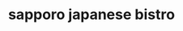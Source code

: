 ---
layout: place
title: "sapporo japanese bistro"
permalink: /texas/magnolia/sapporo-japanese-bistro.html
stateAbbr: TX
stateName: Texas
cityName: Magnolia
seo:
  name: "sapporo japanese bistro"
  type: Restaurant
  links: https://sapporotx.com/
description: "Sleek, contemporary spot for a full Japanese menu of sushi & cooked fare, with sake & cocktails. Looking for sushi in Magnolia, Texas? Check out sapporo japa..."
place_id: ChIJy9zH37svR4YRGLXs0Oc0dZs
photos:
  - name: >-
      places/ChIJy9zH37svR4YRGLXs0Oc0dZs/photos/AeeoHcK3DV-6R8quifn28ZDXlzmdKB0EI5JMTqpt_4i9uLGFSJXe8CS1P-CmrgUbmXQNsInNRzXTsYtKAtU4NafGKDSdSt8IlYnHsaOEZ-TrqGdMiD0aQHbW7WTxquZwBb0xotmLYeXq0jKd20bMpnZGosakg5rL4vamfxR-LlmfqsadOw4aOVpbX9KK4hTf5Lfl0rjPvcNbHopXTsyJ9VefGnJ34_QnF8zuIVYEBKhLKkt0tiktpDHsl6Ytj-bwf-rnTYSn0VgPHJZ1KIMld6rXBYB3JNov1Mv_i7LnAcLEDR3yobC1B-B792KWOU3T6ljelh88e_Ge6HTb6LuR-rglYPgrs0TkpnW5Y2hY8MJYbiip7OUP-Mq_J4_NSfs4NT1esDkuzt0jJ6Qj3Ue19zVoCuuxjM20ylQcIS2zayjNp3lhig
    widthPx: 4032
    heightPx: 2268
    authorAttributions:
      - displayName: Matthew Meza
        uri: https://maps.google.com/maps/contrib/111767969262291365358
        photoUri: >-
          https://lh3.googleusercontent.com/a-/ALV-UjVztie66FFPsVrww8jZJeUHtFeI7PIF3f7ed802p4t2vMho_gHkyw=s100-p-k-no-mo
    flagContentUri: >-
      https://www.google.com/local/imagery/report/?cb_client=maps_api_places.places_api&image_key=!1e10!2sCIHM0ogKEICAgIDmv7H1Uw&hl=en-US
    googleMapsUri: >-
      https://www.google.com/maps/place//data=!3m4!1e2!3m2!1sCIHM0ogKEICAgIDmv7H1Uw!2e10!4m2!3m1!1s0x86472fbbdfc7dccb:0x9b7534e7d0ecb518
  - name: >-
      places/ChIJy9zH37svR4YRGLXs0Oc0dZs/photos/AeeoHcK7A8GDy2hmA0H7iNbDbvgWJJN_9kH-rDBl-2sEPnMdqKiu-SBKfN_uu3e7YOODMYHJNTT3BuDCB9Wc3u0zcZ5ziPorcO51bhRAyjkh36lRLNCx2BgHHyVEMIyJqt-6KRHRO-Lomyy2WZ6VWA-Bcl35EgBMRyDl5beS_6PGwdnpGV2DenGT827cFgOJ48_UboUYJ01cQfLH4psoj-OIVwyifX2MYg0THKqxJt3UVma0Zts1emc1pK3hy8nOYizT0Uzct0jHWnlTJYIderlZR9Mg1vSnEF-h8jy84wMMvxBzAL2uyjh1yngRsHZ9UfHvgTVNeJilJSh2Xl6QzHzrV9itDt1241ZVJXW8kh8TpZwzYhgL-epRxGxqK_Bh471oUONsOe2R0q37HzTH8wy2fs6t4fzOPZGwekHQie1DotY0aPrB
    widthPx: 4032
    heightPx: 3024
    authorAttributions:
      - displayName: Mallory Walters
        uri: https://maps.google.com/maps/contrib/112161054501244739374
        photoUri: >-
          https://lh3.googleusercontent.com/a-/ALV-UjWhxvacSm6TNlRMfJbYUz2E6WzO1VqwgUZ_s52YNyBVvVhySX5c=s100-p-k-no-mo
    flagContentUri: >-
      https://www.google.com/local/imagery/report/?cb_client=maps_api_places.places_api&image_key=!1e10!2sCIHM0ogKEICAgICEybnUvgE&hl=en-US
    googleMapsUri: >-
      https://www.google.com/maps/place//data=!3m4!1e2!3m2!1sCIHM0ogKEICAgICEybnUvgE!2e10!4m2!3m1!1s0x86472fbbdfc7dccb:0x9b7534e7d0ecb518
  - name: >-
      places/ChIJy9zH37svR4YRGLXs0Oc0dZs/photos/AeeoHcI3XlvZcwF5nyoUfzbURUsPvGuxx9ix4CvdmGhe7T_J9s_4JUSuE1sNG9d5xL8jm4UvrJDh3b0HScOHqJrmDAqxKJk-peTgv1BPc5CjmAD-cixYZ8KSAAnNxGu8c3ik9LTBxgestHKQOYXRLL1qiWK5G6PIuKStd7DFsMJSi-k29WaQ8p7_pK96NMlBUwRvwuA9lJTl7oEmBbr-FR6Tvy5GjSEueElf7mZtIIhqXRUECeyEBxdLyqiZqcuGZMF4ziDR2AScM5l5BGqHIXj6Ulk1AX4eq71LpZYagUgEms8xH2srswG-RRkxeQzdFGgjmBbEtagYTxsxeNCdNKkHaIKop-ks9PZsQFuPbVOKlRuj4gpCO8L6r5KkSVg-sOVxhWimeGVs1cur7dmNPnEvHMrQiHmt1EeIHCsovMWFEn8Ndg
    widthPx: 4032
    heightPx: 3024
    authorAttributions:
      - displayName: Dakota Blair
        uri: https://maps.google.com/maps/contrib/104136919266434106665
        photoUri: >-
          https://lh3.googleusercontent.com/a-/ALV-UjX7OlWludTvzDCs4Zs56ONBikvgoaisx4Zat6ZfEQTpbEJ0Lx4=s100-p-k-no-mo
    flagContentUri: >-
      https://www.google.com/local/imagery/report/?cb_client=maps_api_places.places_api&image_key=!1e10!2sCIHM0ogKEICAgMCw94H4Fg&hl=en-US
    googleMapsUri: >-
      https://www.google.com/maps/place//data=!3m4!1e2!3m2!1sCIHM0ogKEICAgMCw94H4Fg!2e10!4m2!3m1!1s0x86472fbbdfc7dccb:0x9b7534e7d0ecb518
  - name: >-
      places/ChIJy9zH37svR4YRGLXs0Oc0dZs/photos/AeeoHcIeevWFpE-wyGpIHu1zS4OjWbVWvAon996Q0gfSfXdc5o6udDym3X9Glky3Vj3p1ROztnnoJgVYs_TYaNauvVfYdB1G8V6Pyc5cpPPM4rh4hL8pFn0Qq_lVhv5No6uziQyLorIQqSMcCJivgnfU4-qSUJQeZoWYzDPrwMs0-ncnYTDjBrqMAA9aw4ir0W3N1HE5mXFIok2HdFE5Ujyqz5yDHrfyNH4quFJb2IdGYE3iRZIcoLRGlMPvvoX8-mCl3pKTzsC3IZ9Cg2siRihwVj5JN5OwcNqC9wgpQmkDj7lvaJm5yz3FFPuquoyApRZ9wLdg7A-_BkFr-DxawqoOBWulQama9nRbndr6I5ExqsXHmUL9dIFgUFOlBpvPupjXysjKqb0Tl2FxJRuSSVaMdotgqXwV6tTPV2pL7TzxHb0
    widthPx: 3024
    heightPx: 3024
    authorAttributions:
      - displayName: Eli Addington SR
        uri: https://maps.google.com/maps/contrib/100047230567658398469
        photoUri: >-
          https://lh3.googleusercontent.com/a-/ALV-UjW4TqYfIvpPtekExXxrc8Z0sQVUEHUtI7ocZJ9lb9cudR5h1_9KJw=s100-p-k-no-mo
    flagContentUri: >-
      https://www.google.com/local/imagery/report/?cb_client=maps_api_places.places_api&image_key=!1e10!2sCIHM0ogKEICAgIDV2fOkCQ&hl=en-US
    googleMapsUri: >-
      https://www.google.com/maps/place//data=!3m4!1e2!3m2!1sCIHM0ogKEICAgIDV2fOkCQ!2e10!4m2!3m1!1s0x86472fbbdfc7dccb:0x9b7534e7d0ecb518
  - name: >-
      places/ChIJy9zH37svR4YRGLXs0Oc0dZs/photos/AeeoHcLhTBPqkQ9lU5GvpOL82-b-uF5ZWmF0Fca2tbbq1N2Lr_M3O4RPNjaskl_5gSVWsA0dDz_ori6QiNn8DNQ4YW_N6Gb94CgM3duG-W6rC6APAVL8nvlYFGFuoRU4Mb5RVI0Sqh0FGRcrlaGhPBNH9zHs-eWxT7wefnTsEj9lGiwjbrgX_sy3FZH6o7vQtT9AgDqub4fR1o85sMfoaWOlijqJcQoqQnJSUoCJTbThkyUcmHCC5BKqheMLAqVAoetuPKyfLL1t9P6EEmj9gRSulyXhDTX1FgJ42TKnyQ_WWkgOkXxhKGsm7vGt87CFaAOSAcyclukqNvSyPB2x4heGHMM8AwfoTYRVXZ1oIrcW4dPPfnjuAM7S-JW8jmrsPbsA2bH1aRbYfUe9X0XzqRz67ufo4Q-MFZJ4bHdS5MG9BxbY5PPn
    widthPx: 4800
    heightPx: 3600
    authorAttributions:
      - displayName: David
        uri: https://maps.google.com/maps/contrib/113073976564592922996
        photoUri: >-
          https://lh3.googleusercontent.com/a-/ALV-UjVkx-IG_5JtfcrVHSPGAlbDmp02D5K-6PJs79GsCfBa6U4xSjk=s100-p-k-no-mo
    flagContentUri: >-
      https://www.google.com/local/imagery/report/?cb_client=maps_api_places.places_api&image_key=!1e10!2sCIHM0ogKEICAgMDAl_mi0gE&hl=en-US
    googleMapsUri: >-
      https://www.google.com/maps/place//data=!3m4!1e2!3m2!1sCIHM0ogKEICAgMDAl_mi0gE!2e10!4m2!3m1!1s0x86472fbbdfc7dccb:0x9b7534e7d0ecb518
  - name: >-
      places/ChIJy9zH37svR4YRGLXs0Oc0dZs/photos/AeeoHcLLc2Hm75HXGsRW34r47dtPleXXAj74Dw-TXgtPFsjvmDpYXWwx-MqyFFyaNpbG6HmNcNqkSx8j2K8KeFRaoOTa94rJf0okYvnBGGJaY4joowZMfl0TOZ-jor2mwjcyIhT9PircjRj3-zXjUGQnst87PXhe3ifHG07j0P16AE54wcQDj8dlfAHRKZ3JOGoBOtNsvIYonwCC6bup5QGUgtavZXhFP9jAQWulegpipox4XEwSb2KYzNMBn6ViudAElS3YPLcjvXxBSk7ODS5v4efpA_MCpU1M70Mb6-EdGvg5XAYAHhB4BPLh1HWuTLF1tBPH08ej4IxvsdD8iuFN0DlLf82ejgmry5UJ_Yw334YSdipNzjAQorJPmexfahfBohLkS2BgCT27I2SEzXjDH6SChGQ-ICaM4FqTggIye_z_6Q4
    widthPx: 3024
    heightPx: 4032
    authorAttributions:
      - displayName: Marcus Vines
        uri: https://maps.google.com/maps/contrib/107885915256407688003
        photoUri: >-
          https://lh3.googleusercontent.com/a-/ALV-UjU1FZqn8Z2e2GUZbzuyVboUwGeOu211FOUz2XJyEKmw2InzOet1HA=s100-p-k-no-mo
    flagContentUri: >-
      https://www.google.com/local/imagery/report/?cb_client=maps_api_places.places_api&image_key=!1e10!2sCIHM0ogKEICAgICGurqKqQE&hl=en-US
    googleMapsUri: >-
      https://www.google.com/maps/place//data=!3m4!1e2!3m2!1sCIHM0ogKEICAgICGurqKqQE!2e10!4m2!3m1!1s0x86472fbbdfc7dccb:0x9b7534e7d0ecb518
  - name: >-
      places/ChIJy9zH37svR4YRGLXs0Oc0dZs/photos/AeeoHcKuaTlBJAhf-FCga9sMFnPZ7y4a-twKfmf_Cyi482dpSTyXM74KPo66tpqG8qNI--Vcf_RU1XQTPj-cKIa-6a7i9wR1gzKAvwFAq2iBttuDQjID3tyl7wh2mmGoSK-3H3IDgibLHiTYccBAjQvr9X6otK3LQtKwqgxoZ9IamruDHDuJWx5a43R5krb6Xdle8YhP2ry9zP8vqCpXAYYEFOpqCEy9fEdF35PMmhuZm_43ASGgIUVz7kBCf_ia2mXS0AOiB248eSMSqiVnxV2VgMkDvndAdsnfX-tF7KHR03PpaDOyYluHuoXZsAiG6ygbo311Rd2uT8hZYvjWb_Ia7p4S2ba0H8h6_W4754LgnTDbbyD0bdoHD9soQR63oJ-izuEjb5BFNdAjuf1k7rhL8G0OGekxa_U0air_MqZ7eMs
    widthPx: 3024
    heightPx: 4032
    authorAttributions:
      - displayName: Kipsi
        uri: https://maps.google.com/maps/contrib/105018991265219252906
        photoUri: >-
          https://lh3.googleusercontent.com/a/ACg8ocKqKFCzhhR0PVOmSNVDzuIn4GArsR_HsRyRky4vjRxpe4ojgG7v=s100-p-k-no-mo
    flagContentUri: >-
      https://www.google.com/local/imagery/report/?cb_client=maps_api_places.places_api&image_key=!1e10!2sCIHM0ogKEICAgID70sq_aA&hl=en-US
    googleMapsUri: >-
      https://www.google.com/maps/place//data=!3m4!1e2!3m2!1sCIHM0ogKEICAgID70sq_aA!2e10!4m2!3m1!1s0x86472fbbdfc7dccb:0x9b7534e7d0ecb518
  - name: >-
      places/ChIJy9zH37svR4YRGLXs0Oc0dZs/photos/AeeoHcIwWO5JvZabfbt1g2jgeweOATSdEZ8brxNzY-uIFGvlzTuLnvMdHJBWOGJOV_avGGKQSj6GGYtH7SewUS3Ay04fkkCtf8KsUyelhBRc20FiDUS16EXnCT-yZldXvkgr0P4xq9xSbVX-V_CyTO6jiz5Jreqz6TuhTEZaG94Kk899IG1nso37DvZl8CmvCFIXYJYnD8-ETUsQ96BZCETrQUAgOEJUm32iv47ZKmjGjvWBEWa-ZR0EeTABG1xV9j0GeCvqEYT8vlY4-GzHQeb1xl1-sOxSYkSoBDvjsY0Sc9Wxmnn7E8gmj0n9xOZngtDsPxYm6d9-vVSgsGOIJgZeN8qtb10u7_OBRCLxaxmmbcftqKNjlWYR-Vpb4kgT2UIcOJCab-KVvuqtoLDry6QHNptChN9JbNrhM6CYs_0jL18R-g
    widthPx: 3024
    heightPx: 4032
    authorAttributions:
      - displayName: Kipsi
        uri: https://maps.google.com/maps/contrib/105018991265219252906
        photoUri: >-
          https://lh3.googleusercontent.com/a/ACg8ocKqKFCzhhR0PVOmSNVDzuIn4GArsR_HsRyRky4vjRxpe4ojgG7v=s100-p-k-no-mo
    flagContentUri: >-
      https://www.google.com/local/imagery/report/?cb_client=maps_api_places.places_api&image_key=!1e10!2sCIHM0ogKEICAgID70sq_SA&hl=en-US
    googleMapsUri: >-
      https://www.google.com/maps/place//data=!3m4!1e2!3m2!1sCIHM0ogKEICAgID70sq_SA!2e10!4m2!3m1!1s0x86472fbbdfc7dccb:0x9b7534e7d0ecb518
  - name: >-
      places/ChIJy9zH37svR4YRGLXs0Oc0dZs/photos/AeeoHcLWoRPB5h6zJBmBfeni3oBdNQooIHyn5qGYqCDkAeD2hv9lwbXfH9yXhPZyTiB9eS6YaV5e9DazxccA2qbUpbKPf3eoits0CSwL5cSEdkJyEnuvPFscExRquOuxreOoxXge_YyTomNU6dOVR0IttHfgx2rSiUJKhV2vExpdg6HxQ86SGM5McpTDsY6FT4eItSn3GadMvYm3sKXzegI96LBKjion4tP1yWY1hw7KpY-PJyiULH0M4FleTuXUPbtg4rabw5XEDqDKckUZofOXW-3w3Y_Woq1UxMrmUCXFmXLFDu7jsorrPHzQ99TLKnYXrcRp_8xqFOI6u_s_5rq9UWYDpz1SkmmChaWBFGwifq1TGDrqrS3NO0F0P-FXBP-iaAC-QhlOy3kK6nEpeWzM1EvmsBBy-yHV6qIw8WN-rZc
    widthPx: 3480
    heightPx: 4640
    authorAttributions:
      - displayName: Romy McCloskey
        uri: https://maps.google.com/maps/contrib/114387515689451657900
        photoUri: >-
          https://lh3.googleusercontent.com/a-/ALV-UjXXL2aIXa77DPuGrbHW42L8u_zE74hl948OPHECCwlO-DwifuQhDQ=s100-p-k-no-mo
    flagContentUri: >-
      https://www.google.com/local/imagery/report/?cb_client=maps_api_places.places_api&image_key=!1e10!2sCIHM0ogKEICAgICkgP6PUQ&hl=en-US
    googleMapsUri: >-
      https://www.google.com/maps/place//data=!3m4!1e2!3m2!1sCIHM0ogKEICAgICkgP6PUQ!2e10!4m2!3m1!1s0x86472fbbdfc7dccb:0x9b7534e7d0ecb518
  - name: >-
      places/ChIJy9zH37svR4YRGLXs0Oc0dZs/photos/AeeoHcLtrK3QL4YWo1clpNYDbmiLMd3-XuhkdHRpdj45gcvSYBgGmu-1I8XXCqwkt9a2hXUfIvmKxFFBce_56huSKEX62OeVz7iBSfWINe20956Y96iZiMgA0cSchBICcwCP_Gu5xUVYms4ZbDMSgrW5rxXzoJP-xY2xlXCxbvKqmmJZK5tpVIdKX5d_Wnj5xQ4ewHr1n-06AQsZrCC9Q9d0KAIksSej9FiCpXjO1BhJCTb3mCd9EoCtLGzR69OGZUluKgJsyYL2zbIeOH-M6JuduTzxxAh8KkwGx5t0fGwDxILRIn1joiS1Gv_WO_KkD8pIEd6hyN2yjE7yd9plSmb0f-j_mMoCmxloO24a8p8khVrZIwdvzE9qjocWJhbmI1V1ghRCmuwd9Wjg8WD761NjvO-uMip0_-Q972Eq6io3rANkiAdx
    widthPx: 4800
    heightPx: 3600
    authorAttributions:
      - displayName: David
        uri: https://maps.google.com/maps/contrib/113073976564592922996
        photoUri: >-
          https://lh3.googleusercontent.com/a-/ALV-UjVkx-IG_5JtfcrVHSPGAlbDmp02D5K-6PJs79GsCfBa6U4xSjk=s100-p-k-no-mo
    flagContentUri: >-
      https://www.google.com/local/imagery/report/?cb_client=maps_api_places.places_api&image_key=!1e10!2sCIHM0ogKEICAgMDAl_misgE&hl=en-US
    googleMapsUri: >-
      https://www.google.com/maps/place//data=!3m4!1e2!3m2!1sCIHM0ogKEICAgMDAl_misgE!2e10!4m2!3m1!1s0x86472fbbdfc7dccb:0x9b7534e7d0ecb518
address: '30420 FM2978 #300, Magnolia, TX 77354, USA'
street: '30420 FM2978 #300'
city: Magnolia
state: TX
zip: '77354'
country: USA
neighborhood: Sterling Ridge
latitude: '30.194463'
longitude: '-95.588029'
accessibility_options:
  wheelchairAccessibleParking: true
  wheelchairAccessibleEntrance: true
  wheelchairAccessibleRestroom: true
  wheelchairAccessibleSeating: true
business_status: OPERATIONAL
name: sapporo japanese bistro
google_maps_links:
  directionsUri: >-
    https://www.google.com/maps/dir//''/data=!4m7!4m6!1m1!4e2!1m2!1m1!1s0x86472fbbdfc7dccb:0x9b7534e7d0ecb518!3e0
  placeUri: https://maps.google.com/?cid=11201917818401240344
  writeAReviewUri: >-
    https://www.google.com/maps/place//data=!4m3!3m2!1s0x86472fbbdfc7dccb:0x9b7534e7d0ecb518!12e1
  reviewsUri: >-
    https://www.google.com/maps/place//data=!4m4!3m3!1s0x86472fbbdfc7dccb:0x9b7534e7d0ecb518!9m1!1b1
  photosUri: >-
    https://www.google.com/maps/place//data=!4m3!3m2!1s0x86472fbbdfc7dccb:0x9b7534e7d0ecb518!10e5
primary_type: Japanese Restaurant
opening_hours:
  regular: null
  current: null
secondary_opening_hours:
  regular:
    weekdayDescriptions: null
    type: null
  current:
    weekdayDescriptions: null
    type: null
phone: (281) 789-4445
price_level: PRICE_LEVEL_MODERATE
price_range: $20 &ndash; $30
rating: '4.4'
rating_count: 684
website: https://sapporotx.com/
reviews:
  - name: >-
      places/ChIJy9zH37svR4YRGLXs0Oc0dZs/reviews/ChZDSUhNMG9nS0VJQ0FnTURBbF9taUVnEAE
    relativePublishTimeDescription: 2 months ago
    rating: 5
    text:
      text: >-
        Went here for lunch on 2/11/25. Place was empty, but the lunch specials
        were fantastic and service was great. The price for the amount of food
        on the lunch Teryaki Chicken and Teryaki Steak was impressive. Came with
        a bowl of soup/salad, 4 pieces of sushi, crab wontons, egg rolls. Price
        was very fair and the place was really nice and clean inside with a full
        bar. Will be returning!
      languageCode: en
    originalText:
      text: >-
        Went here for lunch on 2/11/25. Place was empty, but the lunch specials
        were fantastic and service was great. The price for the amount of food
        on the lunch Teryaki Chicken and Teryaki Steak was impressive. Came with
        a bowl of soup/salad, 4 pieces of sushi, crab wontons, egg rolls. Price
        was very fair and the place was really nice and clean inside with a full
        bar. Will be returning!
      languageCode: en
    authorAttribution:
      displayName: David
      uri: https://www.google.com/maps/contrib/113073976564592922996/reviews
      photoUri: >-
        https://lh3.googleusercontent.com/a-/ALV-UjVkx-IG_5JtfcrVHSPGAlbDmp02D5K-6PJs79GsCfBa6U4xSjk=s128-c0x00000000-cc-rp-mo-ba4
    publishTime: '2025-02-12T12:21:17.526860Z'
    flagContentUri: >-
      https://www.google.com/local/review/rap/report?postId=ChZDSUhNMG9nS0VJQ0FnTURBbF9taUVnEAE&d=17924085&t=1
    googleMapsUri: >-
      https://www.google.com/maps/reviews/data=!4m6!14m5!1m4!2m3!1sChZDSUhNMG9nS0VJQ0FnTURBbF9taUVnEAE!2m1!1s0x86472fbbdfc7dccb:0x9b7534e7d0ecb518
  - name: >-
      places/ChIJy9zH37svR4YRGLXs0Oc0dZs/reviews/ChdDSUhNMG9nS0VJQ0FnSUMzcmRERnh3RRAB
    relativePublishTimeDescription: 5 months ago
    rating: 5
    text:
      text: >-
        I absolutely love this place. Wouldn't go anywhere else for sushi! Fish
        so fresh you can watch them cut and clean it in front of you. The wait
        staff is hands down amazing. They will give you recommendations and even
        do substitutions if you don't like a certain type of ingredient. Oh
        don't forget the amazing happy hour!
      languageCode: en
    originalText:
      text: >-
        I absolutely love this place. Wouldn't go anywhere else for sushi! Fish
        so fresh you can watch them cut and clean it in front of you. The wait
        staff is hands down amazing. They will give you recommendations and even
        do substitutions if you don't like a certain type of ingredient. Oh
        don't forget the amazing happy hour!
      languageCode: en
    authorAttribution:
      displayName: Jessica Thornhill
      uri: https://www.google.com/maps/contrib/105382964469359001653/reviews
      photoUri: >-
        https://lh3.googleusercontent.com/a-/ALV-UjWPfpTKTVZNUENqANA5uWOOn9rHFlaRYQMh07_zWGFsS53UC57VLA=s128-c0x00000000-cc-rp-mo-ba4
    publishTime: '2024-11-08T02:23:54.345952Z'
    flagContentUri: >-
      https://www.google.com/local/review/rap/report?postId=ChdDSUhNMG9nS0VJQ0FnSUMzcmRERnh3RRAB&d=17924085&t=1
    googleMapsUri: >-
      https://www.google.com/maps/reviews/data=!4m6!14m5!1m4!2m3!1sChdDSUhNMG9nS0VJQ0FnSUMzcmRERnh3RRAB!2m1!1s0x86472fbbdfc7dccb:0x9b7534e7d0ecb518
  - name: >-
      places/ChIJy9zH37svR4YRGLXs0Oc0dZs/reviews/ChZDSUhNMG9nS0VJQ0FnTUNROC1DbE5nEAE
    relativePublishTimeDescription: a month ago
    rating: 5
    text:
      text: >-
        I always come here for my birthday and special occasions. I love it so
        much, never had a bad experience. The food is wonderful. Usually I get
        Sushi, they have a wonderful and large selection and everything is well
        made and tastes wonderful. All of the wait staff are so friendly and
        helpful. One of my favorite sushi places. I don't really have any
        complaints except for it being loud, but that's because they have good
        business and not that big of a deal.
      languageCode: en
    originalText:
      text: >-
        I always come here for my birthday and special occasions. I love it so
        much, never had a bad experience. The food is wonderful. Usually I get
        Sushi, they have a wonderful and large selection and everything is well
        made and tastes wonderful. All of the wait staff are so friendly and
        helpful. One of my favorite sushi places. I don't really have any
        complaints except for it being loud, but that's because they have good
        business and not that big of a deal.
      languageCode: en
    authorAttribution:
      displayName: Aubrey Gonzales
      uri: https://www.google.com/maps/contrib/108390590457144957291/reviews
      photoUri: >-
        https://lh3.googleusercontent.com/a-/ALV-UjXqZUG32uWpbkbgVHpYUkiPfVl99Jz96YD-jzH2kyeoK_-RrK8t=s128-c0x00000000-cc-rp-mo-ba2
    publishTime: '2025-03-07T02:09:36.489555Z'
    flagContentUri: >-
      https://www.google.com/local/review/rap/report?postId=ChZDSUhNMG9nS0VJQ0FnTUNROC1DbE5nEAE&d=17924085&t=1
    googleMapsUri: >-
      https://www.google.com/maps/reviews/data=!4m6!14m5!1m4!2m3!1sChZDSUhNMG9nS0VJQ0FnTUNROC1DbE5nEAE!2m1!1s0x86472fbbdfc7dccb:0x9b7534e7d0ecb518
  - name: >-
      places/ChIJy9zH37svR4YRGLXs0Oc0dZs/reviews/ChdDSUhNMG9nS0VJQ0FnSURydGZUQnFnRRAB
    relativePublishTimeDescription: 8 months ago
    rating: 5
    text:
      text: >-
        The service was fantastic, the food was amazing, and the atmosphere was
        phenomenal. This place is so well done, that it certainly has an upscale
        feel to it. The sushi rolls are bigger (longer) than expected, so maybe
        order them one-at-a-time, unless sharing; certainly a good thing (larger
        portion than expected). The hibachi combo (pictured) was very delicious
        and plentiful. The happy hour drink specials ($7.50 martinis) were
        great. I would definitely recommend this place to anyone looking for a
        restaurant with an upscale vibe.
      languageCode: en
    originalText:
      text: >-
        The service was fantastic, the food was amazing, and the atmosphere was
        phenomenal. This place is so well done, that it certainly has an upscale
        feel to it. The sushi rolls are bigger (longer) than expected, so maybe
        order them one-at-a-time, unless sharing; certainly a good thing (larger
        portion than expected). The hibachi combo (pictured) was very delicious
        and plentiful. The happy hour drink specials ($7.50 martinis) were
        great. I would definitely recommend this place to anyone looking for a
        restaurant with an upscale vibe.
      languageCode: en
    authorAttribution:
      displayName: William Young
      uri: https://www.google.com/maps/contrib/114691127196496139683/reviews
      photoUri: >-
        https://lh3.googleusercontent.com/a-/ALV-UjWcrVADu0XTqNRoSVZrxsE6CfIATuRf_hYHmmMrVL3kxyJhWV33=s128-c0x00000000-cc-rp-mo-ba4
    publishTime: '2024-07-19T00:21:18.830608Z'
    flagContentUri: >-
      https://www.google.com/local/review/rap/report?postId=ChdDSUhNMG9nS0VJQ0FnSURydGZUQnFnRRAB&d=17924085&t=1
    googleMapsUri: >-
      https://www.google.com/maps/reviews/data=!4m6!14m5!1m4!2m3!1sChdDSUhNMG9nS0VJQ0FnSURydGZUQnFnRRAB!2m1!1s0x86472fbbdfc7dccb:0x9b7534e7d0ecb518
  - name: >-
      places/ChIJy9zH37svR4YRGLXs0Oc0dZs/reviews/ChZDSUhNMG9nS0VJQ0FnTUNnbk0tcWV3EAE
    relativePublishTimeDescription: a month ago
    rating: 3
    text:
      text: >-
        made delivery in the order there were 3 rolls of sushi, were upset that
        they brought only one mini jar of ginger with literally 3 pieces
        together with wasabi. but I do not eat wasabi and can not stand the
        taste, but I do not eat sushi without ginger. the first time I see a
        restaurant with such service ...
      languageCode: en
    originalText:
      text: >-
        made delivery in the order there were 3 rolls of sushi, were upset that
        they brought only one mini jar of ginger with literally 3 pieces
        together with wasabi. but I do not eat wasabi and can not stand the
        taste, but I do not eat sushi without ginger. the first time I see a
        restaurant with such service ...
      languageCode: en
    authorAttribution:
      displayName: Kristina K
      uri: https://www.google.com/maps/contrib/106315568139410626197/reviews
      photoUri: >-
        https://lh3.googleusercontent.com/a-/ALV-UjVtGvNUZs2IxjQB4fD_FwCksJlbw8MKVUdITYHUzGUMIHUm9mfk=s128-c0x00000000-cc-rp-mo
    publishTime: '2025-02-15T03:03:18.325009Z'
    flagContentUri: >-
      https://www.google.com/local/review/rap/report?postId=ChZDSUhNMG9nS0VJQ0FnTUNnbk0tcWV3EAE&d=17924085&t=1
    googleMapsUri: >-
      https://www.google.com/maps/reviews/data=!4m6!14m5!1m4!2m3!1sChZDSUhNMG9nS0VJQ0FnTUNnbk0tcWV3EAE!2m1!1s0x86472fbbdfc7dccb:0x9b7534e7d0ecb518
parking_options:
  freeParkingLot: true
  freeStreetParking: true
  paidStreetParking: false
payment_options:
  acceptsCreditCards: true
  acceptsDebitCards: true
  acceptsCashOnly: false
  acceptsNfc: true
allow_dogs: null
curbside_pickup: null
delivery: true
dine_in: true
good_for_children: true
good_for_groups: true
good_for_sports: false
live_music: false
menu_for_children: true
outdoor_seating: false
reservable: true
restroom: true
serves_beer: true
serves_breakfast: false
serves_brunch: false
serves_cocktails: true
serves_coffee: true
serves_dinner: true
serves_dessert: true
serves_lunch: true
serves_vegetarian_food: true
serves_wine: true
takeout: true
summary: >-
  Sleek, contemporary spot for a full Japanese menu of sushi & cooked fare, with
  sake & cocktails.

---